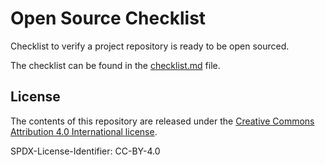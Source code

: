 # Open Source Checklist

Checklist to verify a project repository is ready to be open sourced.

The checklist can be found in the [checklist.md](checklist.md) file.

## License

The contents of this repository are released under the [Creative Commons Attribution 4.0 International license](LICENSE).

SPDX-License-Identifier: CC-BY-4.0
